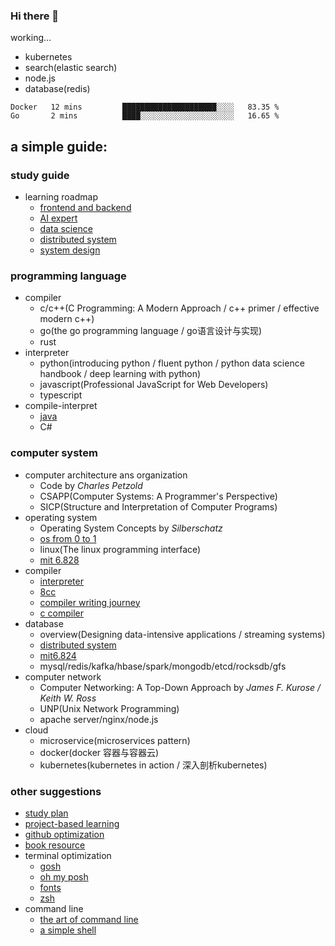 ### Hi there 👋

working...
- kubernetes
- search(elastic search)
- node.js
- database(redis)
<!--START_SECTION:waka-->
```text
Docker   12 mins         █████████████████████░░░░   83.35 % 
Go       2 mins          ████░░░░░░░░░░░░░░░░░░░░░   16.65 % 
```
<!--END_SECTION:waka-->

## a simple guide:

### study guide
- learning roadmap
  - [frontend and backend](https://github.com/kamranahmedse/developer-roadmap)
  - [AI expert](https://github.com/AMAI-GmbH/AI-Expert-Roadmap)
  - [data science](https://github.com/datasciencemasters/go)
  - [distributed system](https://github.com/theanalyst/awesome-distributed-systems)
  - [system design](https://github.com/doocs/advanced-java)

### programming language
- compiler
  - c/c++(C Programming: A Modern Approach / c++ primer / effective modern c++)
  - go(the go programming language / go语言设计与实现)
  - rust
- interpreter
  - python(introducing python / fluent python / python data science handbook / deep learning with python) 
  - javascript(Professional JavaScript for Web Developers)
  - typescript
- compile-interpret
  - [java](https://github.com/Snailclimb/JavaGuide)
  - C#

### computer system
- computer architecture ans organization
  - Code by *Charles Petzold*
  - CSAPP(Computer Systems: A Programmer's Perspective)
  - SICP(Structure and Interpretation of Computer Programs)
- operating system
  - Operating System Concepts by *Silberschatz*
  - [os from 0 to 1](https://github.com/tuhdo/os01)
  - linux(The linux programming interface)
  - [mit 6.828](https://github.com/shishujuan/mit6.828-2017)
- compiler
  - [interpreter](https://github.com/munificent/craftinginterpreters)
  - [8cc](https://github.com/rui314/8cc)
  - [compiler writing journey](https://github.com/DoctorWkt/acwj)
  - [c compiler](https://github.com/nlsandler/write_a_c_compiler)
- database
  - overview(Designing data-intensive applications / streaming systems)
  - [distributed system](https://github.com/theanalyst/awesome-distributed-systems)
  - [mit6.824](https://pdos.csail.mit.edu/6.824/schedule.html)
  - mysql/redis/kafka/hbase/spark/mongodb/etcd/rocksdb/gfs
- computer network
  - Computer Networking: A Top-Down Approach by *James F. Kurose / Keith W. Ross*
  - UNP(Unix Network Programming)
  - apache server/nginx/node.js
- cloud
  - microservice(microservices pattern)
  - docker(docker 容器与容器云)
  - kubernetes(kubernetes in action / 深入剖析kubernetes)

### other suggestions
- [study plan](https://github.com/jwasham/coding-interview-university)
- [project-based learning](https://github.com/tuvtran/project-based-learning)
- [github optimization](https://github.com/521xueweihan/GitHub520)
- [book resource](https://github.com/EbookFoundation/free-programming-books)
- terminal optimization
  - [gosh](https://github.com/Mayccoll/Gogh)
  - [oh my posh](https://github.com/JanDeDobbeleer/oh-my-posh)
  - [fonts](https://github.com/ryanoasis/nerd-fonts)
  - [zsh](https://github.com/ohmyzsh/ohmyzsh)
- command line
  - [the art of command line](https://github.com/jlevy/the-art-of-command-line)
  - [a simple shell](https://github.com/brenns10/lsh)


<!-- - 🔭 I’m currently working on UNP and Database
  
- 📫 How to reach me: ppdoooog@163.com

- 🚄 project:

  [A Simple 2D physical engine](https://github.com/bupt-juniorTeam/Case2D-lite-with-Csharp)

  [A Compiler](https://github.com/bupt-juniorTeam/compiler)
   -->

  <!--[blog](https://ppdog0.github.io/index) (lack of content)-->
  
<!--
  [java ee backend](https://github.com/ppdog0/java-ee-project)
    [python flask backend](https://github.com/NeilKleistGao/cloud-forest)
-->
  <!--
  ![Github Stats](https://github-readme-stats.vercel.app/api?username=ppdog0)
-->


<!--
**ppdog0/ppdog0** is a ✨ _special_ ✨ repository because its `README.md` (this file) appears on your GitHub profile.

Here are some ideas to get you started:

- 🔭 I’m currently working on ...
- 🌱 I’m currently learning ...
- 👯 I’m looking to collaborate on ...
- 🤔 I’m looking for help with ...
- 💬 Ask me about ...
- 📫 How to reach me: ...
- 😄 Pronouns: ...
- ⚡ Fun fact: ...
-->

